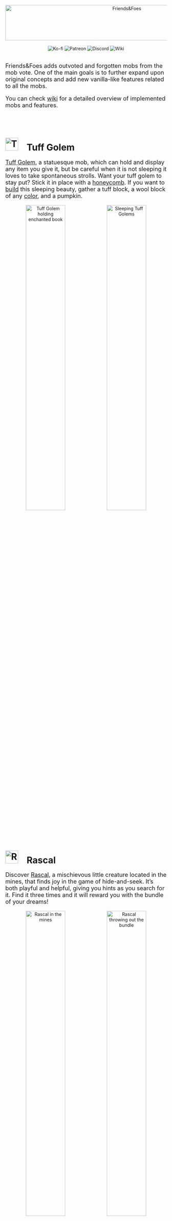 <br>

<center>
	<img title="Friends&amp;Foes" src="https://raw.githubusercontent.com/Faboslav/friends-and-foes/master/.github/assets/page/logo.png" alt="Friends&amp;Foes" width="743" height="110">
</center>

<br>

<center>
	<a style="text-decoration: none;" href="https://ko-fi.com/faboslav">
		<img src="https://img.shields.io/static/v1?label=Support me on&message=Ko-fi&color=5b9c51&labelColor=5b9c51&logoColor=ffffff&style=for-the-badge&logo=ko-fi" alt="Ko-fi">
	</a>
	<a style="text-decoration: none;" href="https://www.patreon.com/Faboslav">
		<img src="https://img.shields.io/endpoint.svg?color=5b9c51&label=Support me on&labelColor=5b9c51&logoColor=ffffff&url=https://shieldsio-patreon.vercel.app/api?username=Faboslav&type=patrons&style=for-the-badge" alt="Patreon">
	</a>
	<a style="text-decoration: none;" href="https://discord.gg/QGwFvvMQCn">
		<img src="https://img.shields.io/discord/924964658169913404?style=for-the-badge&logo=discord&logoColor=ffffff&label=Community&labelColor=5b9c51&color=5b9c51" alt="Discord">
	</a>
	<a style="text-decoration: none;" href="https://github.com/Faboslav/friends-and-foes/wiki">
		<img src="https://img.shields.io/static/v1?label=&message=Wiki&logoColor=ffffff&style=for-the-badge&logo=github&labelColor=5b9c51&color=5b9c51" alt="Wiki">
	</a>
</center>

<br>

<p style="font-size: 18px;">
	Friends&amp;Foes adds outvoted and forgotten mobs from the mob vote. One of the main goals is to further expand upon original concepts and add new vanilla-like features related to all the mobs.
</p>

<p style="font-size: 18px;">
	You can check <a title="wiki" href="https://github.com/Faboslav/friends-and-foes/wiki">wiki</a> for a detailed overview of implemented mobs and features.
</p>

<br>
<br>

<h1>
	<img title="Tuff Golem" src="https://raw.githubusercontent.com/Faboslav/friends-and-foes/master/.github/assets/media/images/tuff_golem.gif" alt="Tuff Golem" width="40">
	<span>&nbsp;&nbsp;</span>
	<span>Tuff Golem</span>
</h1>

<p style="font-size: 18px;">
	<a href="https://github.com/Faboslav/friends-and-foes/wiki/Tuff-Golem">Tuff Golem</a>, a statuesque mob, which can hold and display any item you give it, but be careful when it is not sleeping it loves to take spontaneous strolls.
	Want your tuff golem to stay put? Stick it in place with a <a href="https://github.com/Faboslav/friends-and-foes/wiki/Tuff-Golem#glueing">honeycomb</a>. If you want to <a href="https://github.com/Faboslav/friends-and-foes/wiki/Tuff-Golem#creation">build</a> this sleeping beauty, gather a tuff block, a wool block of any <a href="https://github.com/Faboslav/friends-and-foes/wiki/Tuff-Golem#dyeing">color</a>, and a pumpkin.
</p>

<p align="center" style="text-align: center;">
	<a href="https://raw.githubusercontent.com/Faboslav/friends-and-foes/master/.github/assets/media/images/tuff_golem_1.webp" style="text-decoration: none;">
		<img src="https://raw.githubusercontent.com/Faboslav/friends-and-foes/master/.github/assets/media/images/tuff_golem_1.webp" width="49.4%" alt="Tuff Golem holding enchanted book" title="Tuff Golem holding enchanted book">
	</a>
	<a href="https://raw.githubusercontent.com/Faboslav/friends-and-foes/master/.github/assets/media/images/tuff_golem_2.webp" style="text-decoration: none;">
		<img src="https://raw.githubusercontent.com/Faboslav/friends-and-foes/master/.github/assets/media/images/tuff_golem_2.webp" width="49.4%" alt="Sleeping Tuff Golems" title="Sleeping Tuff Golems">
	</a>
</p>

<br>
<br>

<h1>
	<img title="Rascal" src="https://raw.githubusercontent.com/Faboslav/friends-and-foes/master/.github/assets/media/images/rascal.gif" alt="Rascal" width="40">
	<span>&nbsp;&nbsp;</span>
	<span>Rascal</span>
</h1>

<p style="font-size: 18px;">
	Discover <a href="https://github.com/Faboslav/friends-and-foes/wiki/Rascal">Rascal</a>, a mischievous little creature located in the mines, that finds joy in the game of hide-and-seek.
	It’s both playful and helpful, giving you hints as you search for it.
	Find it three times and it will reward you with the bundle of your dreams!
</p>

<p align="center" style="text-align: center;">
	<a href="https://raw.githubusercontent.com/Faboslav/friends-and-foes/master/.github/assets/media/images/rascal_1.webp" style="text-decoration: none;">
		<img src="https://raw.githubusercontent.com/Faboslav/friends-and-foes/master/.github/assets/media/images/rascal_1.webp" width="49.4%" alt="Rascal in the mines" title="Rascal in the mines">
	</a>
	<a href="https://raw.githubusercontent.com/Faboslav/friends-and-foes/master/.github/assets/media/images/rascal_2.webp" style="text-decoration: none;">
		<img src="https://raw.githubusercontent.com/Faboslav/friends-and-foes/master/.github/assets/media/images/rascal_2.webp" width="49.4%" alt="Rascal throwing out the bundle" title="Rascal throwing out the bundle">
	</a>
</p>

<br>
<br>

<h1>
	<img title="Copper Golem" src="https://raw.githubusercontent.com/Faboslav/friends-and-foes/master/.github/assets/media/images/copper_golem.gif" alt="Copper Golem" width="40">
	<span>&nbsp;&nbsp;</span>
	<span>Copper Golem</span>
</h1>

<p style="font-size: 18px;">
	Meet the <a href="https://github.com/Faboslav/friends-and-foes/wiki/Copper-Golem">Copper Golem</a>, a pocket-sized, comedic marvel that finds joy in randomly pressing copper buttons.
	Like any other copper creations it will <a href="https://github.com/Faboslav/friends-and-foes/wiki/Copper-Golem#oxidation">oxidize</a> over time, but do not worry, maintenance is a breeze! For a quick makeover, grab an <a href="https://github.com/Faboslav/friends-and-foes/wiki/Copper-Golem#scraping">axe</a> or a <a href="https://github.com/Faboslav/friends-and-foes/wiki/Copper-Golem#waxing">honeycomb</a>.
	If you want to <a href="https://github.com/Faboslav/friends-and-foes/wiki/Copper-Golem#creation">build</a> this little creature, gather a copper block, a pumpkin, and a lightning rod.
</p>

<p align="center" style="text-align: center;">
	<a href="https://raw.githubusercontent.com/Faboslav/friends-and-foes/master/.github/assets/media/images/copper_golem_1.webp" style="text-decoration: none;">
		<img src="https://raw.githubusercontent.com/Faboslav/friends-and-foes/master/.github/assets/media/images/copper_golem_1.webp" width="49.4%" alt="Copper Golem Workstation structure in the village" title="Copper Golem Workstation structure in the village">
	</a>
	<a href="https://raw.githubusercontent.com/Faboslav/friends-and-foes/master/.github/assets/media/images/copper_golem_2.webp" style="text-decoration: none;">
		<img src="https://raw.githubusercontent.com/Faboslav/friends-and-foes/master/.github/assets/media/images/copper_golem_2.webp" width="49.4%" alt="Copper Golems" title="Copper Golems">
	</a>
</p>

<p style="font-size: 18px;">
	Other features related to the copper golem:
</p>
<ul style="font-size: 18px;">
	<li><a href="https://github.com/Faboslav/friends-and-foes/wiki/Copper-Golem-Workstation">Copper Golem Workstation</a> village structure</li>
	<li>All copper variants of <a href="https://github.com/Faboslav/friends-and-foes/wiki/Copper-Button">Copper Buttons</a></li>
	<li>All copper variants of <a href="https://github.com/Faboslav/friends-and-foes/wiki/Lightning-Rod">Lightning Rods</a></li>
</ul>

<br>
<br>

<h1>
	<img style="height: 40px; margin-bottom: 0px;" title="Glare" src="https://raw.githubusercontent.com/Faboslav/friends-and-foes/master/.github/assets/media/images/glare.webp" alt="Glare" width="40">
	<span>&nbsp;&nbsp;</span>
	<span>Glare</span>
</h1>

<p style="font-size: 18px;">
	Introducing the <a href="https://github.com/Faboslav/friends-and-foes/wiki/Glare">Glare</a>, grumpy and cute mossy companion living in the lush caves that hates the darkness.
	Do you share a disdain for the dark? In that case glare can show you areas that are dark enough for monsters to spawn.
	If you want to <a href="https://github.com/Faboslav/friends-and-foes/wiki/Glare#taming">tame</a> or <a href="https://github.com/Faboslav/friends-and-foes/wiki/Glare#breeding">breed</a> this little cutie, you will need the glow berries, but be careful, glares tends to snack on them regularly, leaving no leftovers.
</p>

<p align="center" style="text-align: center;">
	<a href="https://raw.githubusercontent.com/Faboslav/friends-and-foes/master/.github/assets/media/images/glare_1.webp" style="text-decoration: none;">
		<img src="https://raw.githubusercontent.com/Faboslav/friends-and-foes/master/.github/assets/media/images/glare_1.webp" width="49.4%" alt="Baby and adult Glare" title="Baby and adult Glare">
	</a>
	<a href="https://raw.githubusercontent.com/Faboslav/friends-and-foes/master/.github/assets/media/images/glare_2.webp" style="text-decoration: none;">
		<img src="https://raw.githubusercontent.com/Faboslav/friends-and-foes/master/.github/assets/media/images/glare_2.webp" width="49.4%" alt="Flying Glare in the lush caves" title="Flying Glare in the lush caves">
	</a>
</p>

<br>
<br>

<h1>
	<img title="Iceologer" src="https://raw.githubusercontent.com/Faboslav/friends-and-foes/master/.github/assets/media/images/iceologer.webp" alt="Iceologer" width="25">
	<span>&nbsp;&nbsp;</span>
	<span>Iceologer</span>
</h1>

<p style="font-size: 18px;">
	Encounter the <a href="https://github.com/Faboslav/friends-and-foes/wiki/Iceologer">Iceologer</a>, a lonely illager who lives deep in the snows.
	You can find him by searching for a small spruce <a href="https://github.com/Faboslav/friends-and-foes/wiki/Iceologer-Cabin">cabin</a> among the trees.
	But be careful on your adventure though, as years of living in the wild has made his heart colder than the ice around him. If he spots you, brace for <a href="https://github.com/Faboslav/friends-and-foes/wiki/Iceologer-Cabin">icy attacks</a>, turning your adventure into a frosty challenge.
</p>	

<p align="center" style="text-align: center;">
	<a href="https://raw.githubusercontent.com/Faboslav/friends-and-foes/master/.github/assets/media/images/iceologer_1.webp" style="text-decoration: none;">
		<img src="https://raw.githubusercontent.com/Faboslav/friends-and-foes/master/.github/assets/media/images/iceologer_1.webp" width="49.4%" alt="Iceologer Cabin in the snows" title="Iceologer Cabin in the snows">
	</a>
	<a href="https://raw.githubusercontent.com/Faboslav/friends-and-foes/master/.github/assets/media/images/iceologer_2.webp" style="text-decoration: none;">
		<img src="https://raw.githubusercontent.com/Faboslav/friends-and-foes/master/.github/assets/media/images/iceologer_2.webp" width="49.4%" alt="Iceologer attacking the villager" title="Iceologer attacking the villager">
	</a>
</p>

<p style="font-size: 18px;">
	Other features related to the iceologer:
</p>
<ul style="font-size: 18px;">
	<li><a href="https://github.com/Faboslav/friends-and-foes/wiki/Iceologer-Cabin">Iceologer Cabin</a> structure</li>
	<li><a href="https://github.com/Faboslav/friends-and-foes/wiki/Totem-of-Freezing">Totem of Freezing</a> item</li>
</ul>

<br>
<br>

<h1>
	<img title="Moobloom" src="https://raw.githubusercontent.com/Faboslav/friends-and-foes/master/.github/assets/media/images/moobloom.webp" alt="Moobloom" width="40">
	<span>&nbsp;&nbsp;</span>
	<span>Moobloom</span>
</h1>

<p style="font-size: 18px;">
		Presenting the <a href="https://github.com/Faboslav/friends-and-foes/wiki/Moobloom">Moobloom</a>, sun-kissed cow, covered with a beautiful flowers, living mostly in the flower forests.
		These flower-covered companions are not only a sight to behold, but also engage in a harmonious synergy with bees.
		As they traverse, the mooblooms leave a trail of blooming flora, turning each step into a mesmerizing journey through nature's wonders.
</p>

<p align="center" style="text-align: center;">
	<a href="https://raw.githubusercontent.com/Faboslav/friends-and-foes/master/.github/assets/media/images/moobloom_1.webp" style="text-decoration: none;">
		<img src="https://raw.githubusercontent.com/Faboslav/friends-and-foes/master/.github/assets/media/images/moobloom_1.webp" width="49.4%" alt="Buttercup Mooblooms" title="Buttercup Mooblooms">
	</a>
	<a href="https://raw.githubusercontent.com/Faboslav/friends-and-foes/master/.github/assets/media/images/moobloom_2.webp" style="text-decoration: none;">
		<img src="https://raw.githubusercontent.com/Faboslav/friends-and-foes/master/.github/assets/media/images/moobloom_2.webp" width="49.4%" alt="Flowery Mooblooms" title="Flowery Mooblooms">
	</a>
</p>

<p style="font-size: 18px;">
	Other features related to the moobloom:
</p>
<ul style="font-size: 18px;">
	<li><a href="https://github.com/Faboslav/friends-and-foes/wiki/Buttercup">Buttercup</a> flower</li>
	<li>All wood variants of <a href="https://github.com/Faboslav/friends-and-foes/wiki/Beehives">Beehives</a></li>
	<li><a href="https://github.com/Faboslav/friends-and-foes/wiki/Beekeeper-Area">Beekeeper Area</a> village structure</li>
	<li><a href="https://github.com/Faboslav/friends-and-foes/wiki/Beekeeper">Beekeeper</a> villager profession</li>
</ul>

<br>
<br>

<h1>
	<img title="Wildfire" src="https://raw.githubusercontent.com/Faboslav/friends-and-foes/master/.github/assets/media/images/wildfire.webp" alt="Wildfire" width="50">
	<span>&nbsp;&nbsp;</span>
	<span>Wildfire</span>
</h1>

<p style="font-size: 18px;">
	<a href="https://github.com/Faboslav/friends-and-foes/wiki/Wildfire">Wildfire</a>, the master of blazes, which is protected by four shields.
	This encounter is not a friendly one, watch out for its shield debris barrage and ground-shaking shockwave attack.
	When cornered, it summons blazes for reinforcement. Conquer the challenge, wield strategy against this fiery sentinel in it's <a href="https://github.com/Faboslav/friends-and-foes/wiki/Citadel">citadel</a> domain.
</p>

<p align="center" style="text-align: center;">
	<a href="https://raw.githubusercontent.com/Faboslav/friends-and-foes/master/.github/assets/media/images/wildfire_1.webp" style="text-decoration: none;">
		<img src="https://raw.githubusercontent.com/Faboslav/friends-and-foes/master/.github/assets/media/images/wildfire_1.webp" width="49.4%" alt="Citadel structure in the nether" title="Citadel structure in the nether">
	</a>
	<a href="https://raw.githubusercontent.com/Faboslav/friends-and-foes/master/.github/assets/media/images/wildfire_2.webp" style="text-decoration: none;">
		<img src="https://raw.githubusercontent.com/Faboslav/friends-and-foes/master/.github/assets/media/images/wildfire_2.webp" width="49.4%" alt="Wildfire in the citadel" title="Wildfire in the citadel">
	</a>
</p>

<p style="font-size: 18px;">
	Other features related to the wildfire:
</p>
<ul style="font-size: 18px;">
	<li><a href="https://github.com/Faboslav/friends-and-foes/wiki/Citadel">Citadel</a> structure</li>
	<li><a href="https://github.com/Faboslav/friends-and-foes/wiki/Wildfire-Crown">Wildfire Crown</a> item</li>
	<li><a href="https://github.com/Faboslav/friends-and-foes/wiki/Wildfire-Crown-Fragment">Wildfire Crown Fragment</a> item</li>
</ul>

<br>
<br>

<h1>
	<img title="Mauler (The Great Hunger)" src="https://raw.githubusercontent.com/Faboslav/friends-and-foes/master/.github/assets/media/images/mauler.webp" alt="Mauler" width="40">
	<span>&nbsp;&nbsp;</span>
	<span>Mauler (The Great Hunger)</span>
</h1>

<p style="font-size: 18px;">
	Introducing the <a href="https://github.com/Faboslav/friends-and-foes/wiki/Mauler-(The-Great-Hunger)">Mauler</a>, pint-sized predator roaming savannas, badlands, and deserts. They are on a quest for chickens, rabbits, and more.
	You can feed them enchanted goodies to <a href="https://github.com/Faboslav/friends-and-foes/wiki/Mauler-(The-Great-Hunger)#storing-and-extracting-experience-points">store experience points</a> and later extract them using bottles. But beware the more experience points, the bigger and hungrier the Mauler!
</p>

<p align="center" style="text-align: center;">
	<a href="https://raw.githubusercontent.com/Faboslav/friends-and-foes/master/.github/assets/media/images/mauler_1.webp" style="text-decoration: none;">
		<img src="https://raw.githubusercontent.com/Faboslav/friends-and-foes/master/.github/assets/media/images/mauler_1.webp" width="49.4%" alt="Maulers hunting the chicken" title="Maulers hunting the chicken">
	</a>
	<a href="https://raw.githubusercontent.com/Faboslav/friends-and-foes/master/.github/assets/media/images/mauler_2.webp" style="text-decoration: none;">
		<img src="https://raw.githubusercontent.com/Faboslav/friends-and-foes/master/.github/assets/media/images/mauler_2.webp" width="49.4%"  alt="Fed Mauler" title="Fed Mauler" title="Fed Mauler">
	</a>
</p>

<br>
<br>

<h1>
	<img title="Illusioner" src="https://raw.githubusercontent.com/Faboslav/friends-and-foes/master/.github/assets/media/images/illusioner.webp" alt="Illusioner" width="25">
	<span>&nbsp;&nbsp;</span>
	<span>Illusioner</span>
</h1>

<p style="font-size: 18px;">
	Encounter the <a href="https://github.com/Faboslav/friends-and-foes/wiki/Illusioner">Illusioner</a>, a cunning trickster armed with a bow who lives in the taiga. You can find him by searching for a small shack or his training grounds.
	Approach with caution, for the <a href="https://github.com/Faboslav/friends-and-foes/wiki/Illusioner#casting-blindness">blinding spell</a> may leave you in the dark, making it challenging to distinguish between <a href="https://github.com/Faboslav/friends-and-foes/wiki/Illusioner#summoning-illusions">illusion</a> and reality.
</p>

<p align="center" style="text-align: center;">
	<a href="https://raw.githubusercontent.com/Faboslav/friends-and-foes/master/.github/assets/media/images/illusioner_1.webp" style="text-decoration: none;">
		<img src="https://raw.githubusercontent.com/Faboslav/friends-and-foes/master/.github/assets/media/images/illusioner_1.webp" width="49.4%" alt="Illusioner Shack in the taiga" title="Illusioner Shack in the taiga">
	</a>
	<a href="https://raw.githubusercontent.com/Faboslav/friends-and-foes/master/.github/assets/media/images/illusioner_2.webp" style="text-decoration: none;">
		<img src="https://raw.githubusercontent.com/Faboslav/friends-and-foes/master/.github/assets/media/images/illusioner_2.webp" width="49.4%" alt="Illusioner in the training grounds" title="Illusioner in the training grounds">
	</a>
</p>

<p style="font-size: 18px;">
	Other features related to the illusioner:
</p>
<ul style="font-size: 18px;">
	<li><a href="https://github.com/Faboslav/friends-and-foes/wiki/Illusioner-Shack">Illusioner Shack</a> structure</li>
	<li><a href="https://github.com/Faboslav/friends-and-foes/wiki/Totem-of-Illusion">Totem of Illusion</a> item</li>
</ul>

<br>
<br>

<h1>
	<img title="Zombie Horse (Trap)" src="https://raw.githubusercontent.com/Faboslav/friends-and-foes/master/.github/assets/media/images/zombie_horse.webp" alt="Zombie Horse (Trap)" width="50">
	<span>&nbsp;&nbsp;</span>
	<span>Zombie Horse (Trap)</span>
</h1>

<p style="font-size: 18px;">
	Ever wanted to ride a <a href="https://github.com/Faboslav/friends-and-foes/wiki/Zombie-Horse-(Trap)">Zombie Horse</a>? If so, approach one during a thunderstorm, and magic may happen – you might even catch a glimpse of the four horsemen."
</p>

<p align="center" style="text-align: center;">
	<a href="https://raw.githubusercontent.com/Faboslav/friends-and-foes/master/.github/assets/media/images/zombie_horse_1.webp" style="text-decoration: none;">
		<img src="https://raw.githubusercontent.com/Faboslav/friends-and-foes/master/.github/assets/media/images/zombie_horse_1.webp" width="49.4%" alt="Zombie Horse during thunderstorm" title="Zombie Horse during thunderstorm">
	</a>
	<a href="https://raw.githubusercontent.com/Faboslav/friends-and-foes/master/.github/assets/media/images/zombie_horse_2.webp" style="text-decoration: none;">
		<img src="https://raw.githubusercontent.com/Faboslav/friends-and-foes/master/.github/assets/media/images/zombie_horse_2.webp" width="49.4%" alt="Four Horsemen during thunderstorm" title="Four Horsemen during thunderstorm">
	</a>
</p>

<br>
<br>

<h1>⚙️ Compatibility / addons</h1>

<p style="font-size: 18px;">
	Friends&Foes is designed to be fully compatible with all other mods, and it currently offers few addons and datapacks:
</p>

<ul style="font-size: 18px;">
	<li><a href="https://modrinth.com/mod/friends-and-foes-flowery-mooblooms-forge">Friends&Foes - Flowery Mooblooms</a></li>
	<li><a href="https://modrinth.com/mod/friends-and-foes-beekeeper-hut-forge">Friends&Foes - Beekeeper Hut</a></li>
	<li><a href="https://www.curseforge.com/minecraft/texture-packs/repurposed-structures-friends-and-foes-datapack">Repurposed Structures - Friends and Foes Compat Datapack</a></li>
	<li><a href="https://modrinth.com/datapack/ctov-friends-and-foes-compat">CTOV - Friends and Foes Compat Datapack</a></li>
</ul>

<br>
<br>

<h1>💬 Community</h1>

<p style="font-size: 18px;">
	Feel free to <a href="https://discord.gg/QGwFvvMQCn">join our community at the discord server</a> to chat, share your creations, ask any question or to simply be updated about the latest development of the mod and notified when the new release is out.
	Also don't hesitate to <a href="https://github.com/Faboslav/friends-and-foes/issues">report any crash or bug via GitHub issues</a>.
</p>

<br>
<br>

<h1>👋 Support</h1>

<p style="font-size: 18px;">
	I will continue developing my mods as a hobby because I truly enjoy it. If you'd like to support me, you can do so on <a href="https://www.patreon.com/Faboslav">Patreon</a> or <a href="https://ko-fi.com/faboslav">Ko-fi</a>. Your support is greatly appreciated.
</p>

<br>
<br>

<h1>📜 License</h1>

<p style="font-size: 18px;">
	The mod is licensed with <a href="https://raw.githubusercontent.com/Faboslav/friends-and-foes/master/LICENSE.txt">CC BY-NC-ND 4.0</a> license.
</p>

<p style="font-size: 18px;">
	Please feel free to explore my code for examples of how I've tackled and solved various challenges while developing this mod. You're welcome to incorporate code snippets into your own projects. Also feel free to use this mod in any modpack (although credit/link back to this page will be greatly appreciated).
</p>

<p style="font-size: 18px;">
	You can also look into the <a href="https://github.com/Faboslav/friends-and-foes/tree/master/blockbench">blockbench directory</a> which contains all the models &amp; palettes and into the <a href="https://github.com/Faboslav/friends-and-foes/tree/master/common/src/main/resources/assets/friendsandfoes/textures">textures directory</a> for textures. Get inspired, but please don't just copy &amp; paste any of it as your own.
</p>